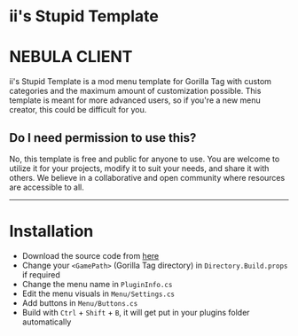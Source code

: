 # ii's Stupid Template
# NEBULA CLIENT
ii's Stupid Template is a mod menu template for Gorilla Tag with custom categories and the maximum amount of customization possible. This template is meant for more advanced users, so if you're a new menu creator, this could be difficult for you.

## Do I need permission to use this?
No, this template is free and public for anyone to use. You are welcome to utilize it for your projects, modify it to suit your needs, and share it with others. We believe in a collaborative and open community where resources are accessible to all.

---

# Installation

- Download the source code from [here](https://github.com/iiDk-the-actual/iis.Stupid.Template/releases/latest)
- Change your `<GamePath>` (Gorilla Tag directory) in `Directory.Build.props` if required
- Change the menu name in `PluginInfo.cs`
- Edit the menu visuals in `Menu/Settings.cs`
- Add buttons in `Menu/Buttons.cs`
- Build with `Ctrl` + `Shift` + `B`, it will get put in your plugins folder automatically
